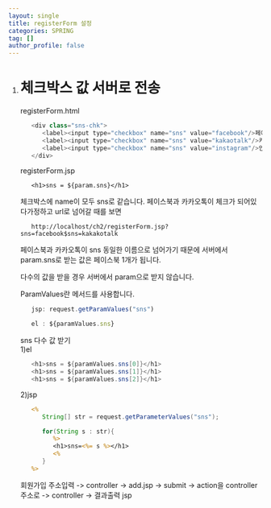 ```yaml
---
layout: single
title: registerForm 설정
categories: SPRING
tag: []
author_profile: false
---
```


1. # 체크박스 값 서버로 전송
   registerForm.html   
   ```java
      <div class="sns-chk">
         <label><input type="checkbox" name="sns" value="facebook"/>페이스북</label>
         <label><input type="checkbox" name="sns" value="kakaotalk"/>카카오톡</label>
         <label><input type="checkbox" name="sns" value="instagram"/>인스타그램</label>
      </div>
   ```   

   registerForm.jsp   
   ```
      <h1>sns = ${param.sns}</h1>
   ```   

   체크박스에 name이 모두 sns로 같습니다. 페이스북과 카카오톡이 체크가 되어있다가정하고 url로 넘어갈 때를 보면   
   ```
      http://localhost/ch2/registerForm.jsp?sns=facebook$sns=kakakotalk
   ```   
   페이스북과 카카오톡이 sns 동일한 이름으로 넘어가기 때문에 서버에서 param.sns로 받는 값은 페이스북 1개가 됩니다.   

   다수의 값을 받을 경우 서버에서 param으로 받지 않습니다.   

   ParamValues란 메서드를 사용합니다.   

   ```js
      jsp: request.getParamValues("sns")

      el : ${paramValues.sns}
   ```   

   sns 다수 값 받기   
   1)el   
   ```java
      <h1>sns = ${paramValues.sns[0]}</h1>
      <h1>sns = ${paramValues.sns[1]}</h1>
      <h1>sns = ${paramValues.sns[2]}</h1>
   ```   

   2)jsp   
   ```jsp
      <% 
         String[] str = request.getParameterValues("sns"); 

         for(String s : str){
            %>
            <h1>sns=<%= s %></h1>	
            <%
         }	
      %>
   ```   

   회원가입 주소입력 -> controller -> add.jsp -> submit -> action을 controller주소로 -> controller -> 결과출력 jsp


   